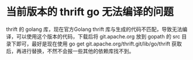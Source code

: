 # 当前版本的 thrift go 无法编译的问题
thrift 的 golang 库，现在官方Golang thrift 库与生成的代码不匹配，导致无法编译，可以使用这个版本的代码，下载后将 git.apache.org 放到 gopath 的 src 目录下即可，最好是现在使用 go get git.apache.org/thrift.git/lib/go/thrift 获取后，再进行替换，不然不会报一些其他的依赖库找不到。